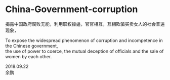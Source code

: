 # China-Government-corruption

揭露中国政府腐败无能，利用职权操逼，官官相互，互相欺骗买卖女人的社会普遍现象，


To expose the widespread phenomenon of corruption and incompetence in the Chinese government,    </br>
the use of power to coerce, the mutual deception of officials and the sale of women by each other.  </br>









2018.09.22 </br>
余鹏 </br>

